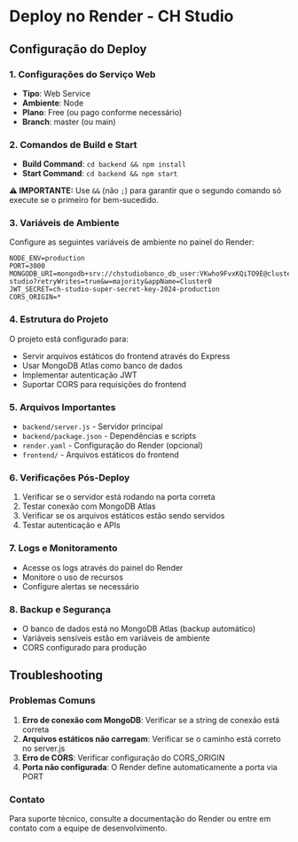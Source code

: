 # Deploy no Render - CH Studio

## Configuração do Deploy

### 1. Configurações do Serviço Web

- **Tipo**: Web Service
- **Ambiente**: Node
- **Plano**: Free (ou pago conforme necessário)
- **Branch**: master (ou main)

### 2. Comandos de Build e Start

- **Build Command**: `cd backend && npm install`
- **Start Command**: `cd backend && npm start`

**⚠️ IMPORTANTE:** Use `&&` (não `;`) para garantir que o segundo comando só execute se o primeiro for bem-sucedido.

### 3. Variáveis de Ambiente

Configure as seguintes variáveis de ambiente no painel do Render:

```
NODE_ENV=production
PORT=3000
MONGODB_URI=mongodb+srv://chstudiobanco_db_user:VKwho9FvxKQiTO9E@cluster0.qj9gn8z.mongodb.net/ch-studio?retryWrites=true&w=majority&appName=Cluster0
JWT_SECRET=ch-studio-super-secret-key-2024-production
CORS_ORIGIN=*
```

### 4. Estrutura do Projeto

O projeto está configurado para:
- Servir arquivos estáticos do frontend através do Express
- Usar MongoDB Atlas como banco de dados
- Implementar autenticação JWT
- Suportar CORS para requisições do frontend

### 5. Arquivos Importantes

- `backend/server.js` - Servidor principal
- `backend/package.json` - Dependências e scripts
- `render.yaml` - Configuração do Render (opcional)
- `frontend/` - Arquivos estáticos do frontend

### 6. Verificações Pós-Deploy

1. Verificar se o servidor está rodando na porta correta
2. Testar conexão com MongoDB Atlas
3. Verificar se os arquivos estáticos estão sendo servidos
4. Testar autenticação e APIs

### 7. Logs e Monitoramento

- Acesse os logs através do painel do Render
- Monitore o uso de recursos
- Configure alertas se necessário

### 8. Backup e Segurança

- O banco de dados está no MongoDB Atlas (backup automático)
- Variáveis sensíveis estão em variáveis de ambiente
- CORS configurado para produção

## Troubleshooting

### Problemas Comuns

1. **Erro de conexão com MongoDB**: Verificar se a string de conexão está correta
2. **Arquivos estáticos não carregam**: Verificar se o caminho está correto no server.js
3. **Erro de CORS**: Verificar configuração do CORS_ORIGIN
4. **Porta não configurada**: O Render define automaticamente a porta via PORT

### Contato

Para suporte técnico, consulte a documentação do Render ou entre em contato com a equipe de desenvolvimento.
